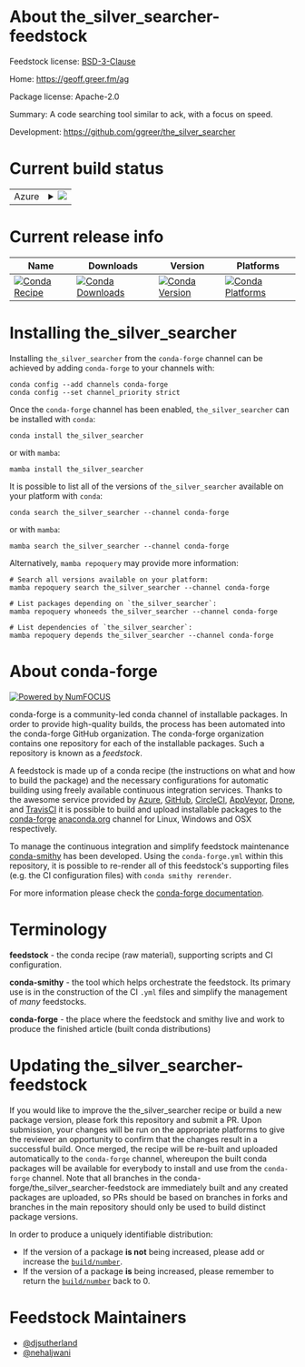 About the_silver_searcher-feedstock
===================================

Feedstock license: [BSD-3-Clause](https://github.com/conda-forge/the_silver_searcher-feedstock/blob/main/LICENSE.txt)

Home: https://geoff.greer.fm/ag

Package license: Apache-2.0

Summary: A code searching tool similar to ack, with a focus on speed.

Development: https://github.com/ggreer/the_silver_searcher

Current build status
====================


<table>
    
  <tr>
    <td>Azure</td>
    <td>
      <details>
        <summary>
          <a href="https://dev.azure.com/conda-forge/feedstock-builds/_build/latest?definitionId=5036&branchName=main">
            <img src="https://dev.azure.com/conda-forge/feedstock-builds/_apis/build/status/the_silver_searcher-feedstock?branchName=main">
          </a>
        </summary>
        <table>
          <thead><tr><th>Variant</th><th>Status</th></tr></thead>
          <tbody><tr>
              <td>linux_64</td>
              <td>
                <a href="https://dev.azure.com/conda-forge/feedstock-builds/_build/latest?definitionId=5036&branchName=main">
                  <img src="https://dev.azure.com/conda-forge/feedstock-builds/_apis/build/status/the_silver_searcher-feedstock?branchName=main&jobName=linux&configuration=linux%20linux_64_" alt="variant">
                </a>
              </td>
            </tr><tr>
              <td>linux_aarch64</td>
              <td>
                <a href="https://dev.azure.com/conda-forge/feedstock-builds/_build/latest?definitionId=5036&branchName=main">
                  <img src="https://dev.azure.com/conda-forge/feedstock-builds/_apis/build/status/the_silver_searcher-feedstock?branchName=main&jobName=linux&configuration=linux%20linux_aarch64_" alt="variant">
                </a>
              </td>
            </tr><tr>
              <td>linux_ppc64le</td>
              <td>
                <a href="https://dev.azure.com/conda-forge/feedstock-builds/_build/latest?definitionId=5036&branchName=main">
                  <img src="https://dev.azure.com/conda-forge/feedstock-builds/_apis/build/status/the_silver_searcher-feedstock?branchName=main&jobName=linux&configuration=linux%20linux_ppc64le_" alt="variant">
                </a>
              </td>
            </tr><tr>
              <td>osx_64</td>
              <td>
                <a href="https://dev.azure.com/conda-forge/feedstock-builds/_build/latest?definitionId=5036&branchName=main">
                  <img src="https://dev.azure.com/conda-forge/feedstock-builds/_apis/build/status/the_silver_searcher-feedstock?branchName=main&jobName=osx&configuration=osx%20osx_64_" alt="variant">
                </a>
              </td>
            </tr><tr>
              <td>osx_arm64</td>
              <td>
                <a href="https://dev.azure.com/conda-forge/feedstock-builds/_build/latest?definitionId=5036&branchName=main">
                  <img src="https://dev.azure.com/conda-forge/feedstock-builds/_apis/build/status/the_silver_searcher-feedstock?branchName=main&jobName=osx&configuration=osx%20osx_arm64_" alt="variant">
                </a>
              </td>
            </tr>
          </tbody>
        </table>
      </details>
    </td>
  </tr>
</table>

Current release info
====================

| Name | Downloads | Version | Platforms |
| --- | --- | --- | --- |
| [![Conda Recipe](https://img.shields.io/badge/recipe-the_silver_searcher-green.svg)](https://anaconda.org/conda-forge/the_silver_searcher) | [![Conda Downloads](https://img.shields.io/conda/dn/conda-forge/the_silver_searcher.svg)](https://anaconda.org/conda-forge/the_silver_searcher) | [![Conda Version](https://img.shields.io/conda/vn/conda-forge/the_silver_searcher.svg)](https://anaconda.org/conda-forge/the_silver_searcher) | [![Conda Platforms](https://img.shields.io/conda/pn/conda-forge/the_silver_searcher.svg)](https://anaconda.org/conda-forge/the_silver_searcher) |

Installing the_silver_searcher
==============================

Installing `the_silver_searcher` from the `conda-forge` channel can be achieved by adding `conda-forge` to your channels with:

```
conda config --add channels conda-forge
conda config --set channel_priority strict
```

Once the `conda-forge` channel has been enabled, `the_silver_searcher` can be installed with `conda`:

```
conda install the_silver_searcher
```

or with `mamba`:

```
mamba install the_silver_searcher
```

It is possible to list all of the versions of `the_silver_searcher` available on your platform with `conda`:

```
conda search the_silver_searcher --channel conda-forge
```

or with `mamba`:

```
mamba search the_silver_searcher --channel conda-forge
```

Alternatively, `mamba repoquery` may provide more information:

```
# Search all versions available on your platform:
mamba repoquery search the_silver_searcher --channel conda-forge

# List packages depending on `the_silver_searcher`:
mamba repoquery whoneeds the_silver_searcher --channel conda-forge

# List dependencies of `the_silver_searcher`:
mamba repoquery depends the_silver_searcher --channel conda-forge
```


About conda-forge
=================

[![Powered by
NumFOCUS](https://img.shields.io/badge/powered%20by-NumFOCUS-orange.svg?style=flat&colorA=E1523D&colorB=007D8A)](https://numfocus.org)

conda-forge is a community-led conda channel of installable packages.
In order to provide high-quality builds, the process has been automated into the
conda-forge GitHub organization. The conda-forge organization contains one repository
for each of the installable packages. Such a repository is known as a *feedstock*.

A feedstock is made up of a conda recipe (the instructions on what and how to build
the package) and the necessary configurations for automatic building using freely
available continuous integration services. Thanks to the awesome service provided by
[Azure](https://azure.microsoft.com/en-us/services/devops/), [GitHub](https://github.com/),
[CircleCI](https://circleci.com/), [AppVeyor](https://www.appveyor.com/),
[Drone](https://cloud.drone.io/welcome), and [TravisCI](https://travis-ci.com/)
it is possible to build and upload installable packages to the
[conda-forge](https://anaconda.org/conda-forge) [anaconda.org](https://anaconda.org/)
channel for Linux, Windows and OSX respectively.

To manage the continuous integration and simplify feedstock maintenance
[conda-smithy](https://github.com/conda-forge/conda-smithy) has been developed.
Using the ``conda-forge.yml`` within this repository, it is possible to re-render all of
this feedstock's supporting files (e.g. the CI configuration files) with ``conda smithy rerender``.

For more information please check the [conda-forge documentation](https://conda-forge.org/docs/).

Terminology
===========

**feedstock** - the conda recipe (raw material), supporting scripts and CI configuration.

**conda-smithy** - the tool which helps orchestrate the feedstock.
                   Its primary use is in the construction of the CI ``.yml`` files
                   and simplify the management of *many* feedstocks.

**conda-forge** - the place where the feedstock and smithy live and work to
                  produce the finished article (built conda distributions)


Updating the_silver_searcher-feedstock
======================================

If you would like to improve the the_silver_searcher recipe or build a new
package version, please fork this repository and submit a PR. Upon submission,
your changes will be run on the appropriate platforms to give the reviewer an
opportunity to confirm that the changes result in a successful build. Once
merged, the recipe will be re-built and uploaded automatically to the
`conda-forge` channel, whereupon the built conda packages will be available for
everybody to install and use from the `conda-forge` channel.
Note that all branches in the conda-forge/the_silver_searcher-feedstock are
immediately built and any created packages are uploaded, so PRs should be based
on branches in forks and branches in the main repository should only be used to
build distinct package versions.

In order to produce a uniquely identifiable distribution:
 * If the version of a package **is not** being increased, please add or increase
   the [``build/number``](https://docs.conda.io/projects/conda-build/en/latest/resources/define-metadata.html#build-number-and-string).
 * If the version of a package **is** being increased, please remember to return
   the [``build/number``](https://docs.conda.io/projects/conda-build/en/latest/resources/define-metadata.html#build-number-and-string)
   back to 0.

Feedstock Maintainers
=====================

* [@djsutherland](https://github.com/djsutherland/)
* [@nehaljwani](https://github.com/nehaljwani/)

